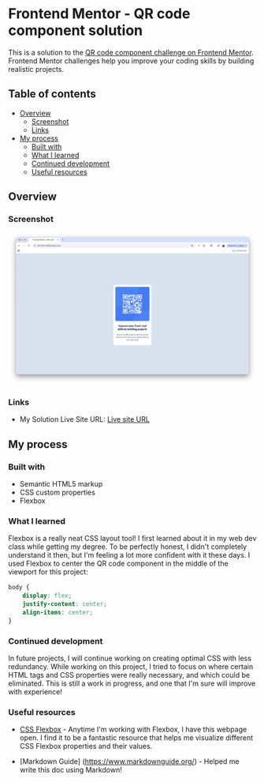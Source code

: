 # Frontend Mentor - QR code component solution

This is a solution to the [QR code component challenge on Frontend Mentor](https://www.frontendmentor.io/challenges/qr-code-component-iux_sIO_H). Frontend Mentor challenges help you improve your coding skills by building realistic projects. 

## Table of contents

- [Overview](#overview)
  - [Screenshot](#screenshot)
  - [Links](#links)
- [My process](#my-process)
  - [Built with](#built-with)
  - [What I learned](#what-i-learned)
  - [Continued development](#continued-development)
  - [Useful resources](#useful-resources)

## Overview

### Screenshot

![](./design/qr-component-solution-screenshot.png)

### Links

- My Solution Live Site URL: [Live site URL](https://cethatch.github.io/qr-component/)

## My process

### Built with

- Semantic HTML5 markup
- CSS custom properties
- Flexbox

### What I learned

Flexbox is a really neat CSS layout tool! I first learned about it in my web dev class while getting my degree. To be perfectly honest, I didn't completely understand it then, but I'm feeling a lot more confident with it these days. I used Flexbox to center the QR code component in the middle of the viewport for this project: 

```css
body {
    display: flex;
    justify-content: center;
    align-items: center;
}
```

### Continued development

In future projects, I will continue working on creating optimal CSS with less redundancy. While working on this project, I tried to focus on where certain HTML tags and CSS properties were really necessary, and which could be eliminated. This is still a work in progress, and one that I'm sure will improve with experience!

### Useful resources

- [CSS Flexbox](https://css-tricks.com/snippets/css/a-guide-to-flexbox/) - Anytime I'm working with Flexbox, I have this webpage open. I find it to be a fantastic resource that helps me visualize different CSS Flexbox properties and their values.

- [Markdown Guide] (https://www.markdownguide.org/) - Helped me write this doc using Markdown!

